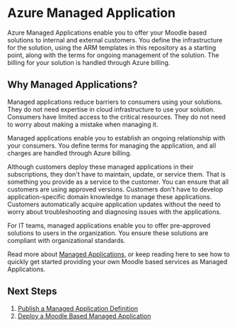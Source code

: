 # Azure Managed Application

Azure Managed Applications enable you to offer your Moodle based
solutions to internal and external customers. You define the
infrastructure for the solution, using the ARM templates in this
repository as a starting point, along with the terms for ongoing
management of the solution. The billing for your solution is handled
through Azure billing.

## Why Managed Applications?

Managed applications reduce barriers to consumers using your
solutions. They do not need expertise in cloud infrastructure to use
your solution. Consumers have limited access to the critical
resources. They do not need to worry about making a mistake when
managing it.

Managed applications enable you to establish an ongoing relationship
with your consumers. You define terms for managing the application,
and all charges are handled through Azure billing.

Although customers deploy these managed applications in their
subscriptions, they don't have to maintain, update, or service them.
That is something you provide as a service to the customer. You can
ensure that all customers are using approved versions. Customers don't
have to develop application-specific domain knowledge to manage these
applications. Customers automatically acquire application updates
without the need to worry about troubleshooting and diagnosing issues
with the applications.

For IT teams, managed applications enable you to offer pre-approved
solutions to users in the organization. You ensure these solutions are
compliant with organizational standards.

Read more about [Managed
Applications](https://docs.microsoft.com/en-us/azure/managed-applications/overview),
or keep reading here to see how to quickly get started providing your
own Moodle based services as Managed Applications.

## Next Steps

  1. [Publish a Managed Application Definition](PublishMoodleManagedApplication.md)
  2. [Deploy a Moodle Based Managed Application](DeployMoodleManagedApp.md)
